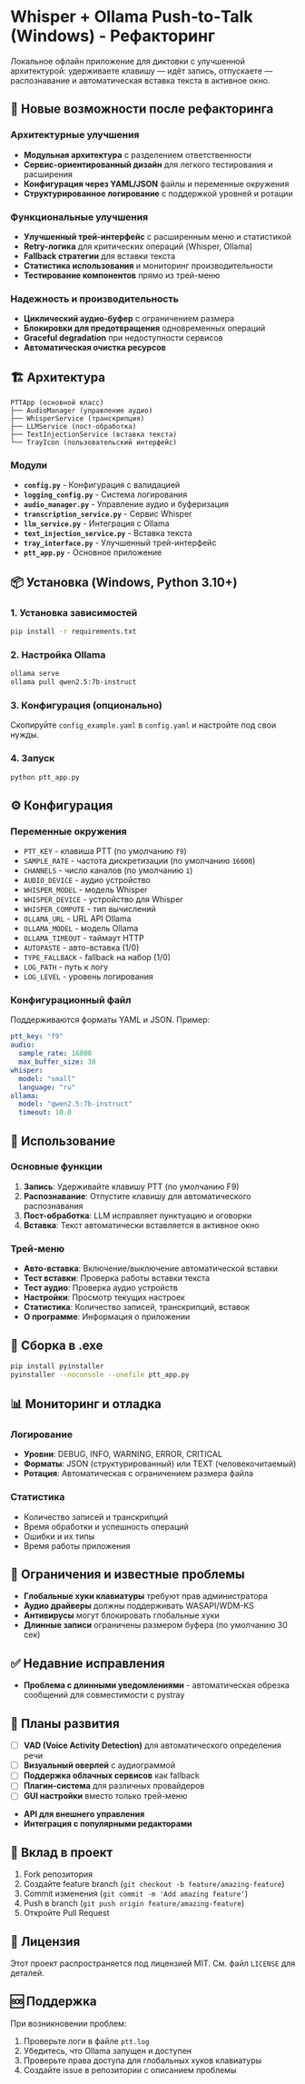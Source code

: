 # Whisper + Ollama Push‑to‑Talk (Windows) - Рефакторинг

Локальное офлайн приложение для диктовки с улучшенной архитектурой: удерживаете клавишу — идёт запись, отпускаете — распознавание и автоматическая вставка текста в активное окно.

## 🚀 Новые возможности после рефакторинга

### Архитектурные улучшения
- **Модульная архитектура** с разделением ответственности
- **Сервис-ориентированный дизайн** для легкого тестирования и расширения
- **Конфигурация через YAML/JSON** файлы и переменные окружения
- **Структурированное логирование** с поддержкой уровней и ротации

### Функциональные улучшения
- **Улучшенный трей-интерфейс** с расширенным меню и статистикой
- **Retry-логика** для критических операций (Whisper, Ollama)
- **Fallback стратегии** для вставки текста
- **Статистика использования** и мониторинг производительности
- **Тестирование компонентов** прямо из трей-меню

### Надежность и производительность
- **Циклический аудио-буфер** с ограничением размера
- **Блокировки для предотвращения** одновременных операций
- **Graceful degradation** при недоступности сервисов
- **Автоматическая очистка ресурсов**

## 🏗️ Архитектура

```
PTTApp (основной класс)
├── AudioManager (управление аудио)
├── WhisperService (транскрипция)
├── LLMService (пост-обработка)
├── TextInjectionService (вставка текста)
└── TrayIcon (пользовательский интерфейс)
```

### Модули

- **`config.py`** - Конфигурация с валидацией
- **`logging_config.py`** - Система логирования
- **`audio_manager.py`** - Управление аудио и буферизация
- **`transcription_service.py`** - Сервис Whisper
- **`llm_service.py`** - Интеграция с Ollama
- **`text_injection_service.py`** - Вставка текста
- **`tray_interface.py`** - Улучшенный трей-интерфейс
- **`ptt_app.py`** - Основное приложение

## 📦 Установка (Windows, Python 3.10+)

### 1. Установка зависимостей
```bash
pip install -r requirements.txt
```

### 2. Настройка Ollama
```bash
ollama serve
ollama pull qwen2.5:7b-instruct
```

### 3. Конфигурация (опционально)
Скопируйте `config_example.yaml` в `config.yaml` и настройте под свои нужды.

### 4. Запуск
```bash
python ptt_app.py
```

## ⚙️ Конфигурация

### Переменные окружения
- `PTT_KEY` - клавиша PTT (по умолчанию `f9`)
- `SAMPLE_RATE` - частота дискретизации (по умолчанию `16000`)
- `CHANNELS` - число каналов (по умолчанию `1`)
- `AUDIO_DEVICE` - аудио устройство
- `WHISPER_MODEL` - модель Whisper
- `WHISPER_DEVICE` - устройство для Whisper
- `WHISPER_COMPUTE` - тип вычислений
- `OLLAMA_URL` - URL API Ollama
- `OLLAMA_MODEL` - модель Ollama
- `OLLAMA_TIMEOUT` - таймаут HTTP
- `AUTOPASTE` - авто-вставка (1/0)
- `TYPE_FALLBACK` - fallback на набор (1/0)
- `LOG_PATH` - путь к логу
- `LOG_LEVEL` - уровень логирования

### Конфигурационный файл
Поддерживаются форматы YAML и JSON. Пример:

```yaml
ptt_key: "f9"
audio:
  sample_rate: 16000
  max_buffer_size: 30
whisper:
  model: "small"
  language: "ru"
ollama:
  model: "qwen2.5:7b-instruct"
  timeout: 10.0
```

## 🎯 Использование

### Основные функции
1. **Запись**: Удерживайте клавишу PTT (по умолчанию F9)
2. **Распознавание**: Отпустите клавишу для автоматического распознавания
3. **Пост-обработка**: LLM исправляет пунктуацию и оговорки
4. **Вставка**: Текст автоматически вставляется в активное окно

### Трей-меню
- **Авто-вставка**: Включение/выключение автоматической вставки
- **Тест вставки**: Проверка работы вставки текста
- **Тест аудио**: Проверка аудио устройств
- **Настройки**: Просмотр текущих настроек
- **Статистика**: Количество записей, транскрипций, вставок
- **О программе**: Информация о приложении

## 🔧 Сборка в .exe

```bash
pip install pyinstaller
pyinstaller --noconsole --onefile ptt_app.py
```

## 📊 Мониторинг и отладка

### Логирование
- **Уровни**: DEBUG, INFO, WARNING, ERROR, CRITICAL
- **Форматы**: JSON (структурированный) или TEXT (человекочитаемый)
- **Ротация**: Автоматическая с ограничением размера файла

### Статистика
- Количество записей и транскрипций
- Время обработки и успешность операций
- Ошибки и их типы
- Время работы приложения

## 🚨 Ограничения и известные проблемы

- **Глобальные хуки клавиатуры** требуют прав администратора
- **Аудио драйверы** должны поддерживать WASAPI/WDM-KS
- **Антивирусы** могут блокировать глобальные хуки
- **Длинные записи** ограничены размером буфера (по умолчанию 30 сек)

## ✅ Недавние исправления

- **Проблема с длинными уведомлениями** - автоматическая обрезка сообщений для совместимости с pystray

## 🔮 Планы развития

- [ ] **VAD (Voice Activity Detection)** для автоматического определения речи
- [ ] **Визуальный оверлей** с аудиограммой
- [ ] **Поддержка облачных сервисов** как fallback
- [ ] **Плагин-система** для различных провайдеров
- [ ] **GUI настройки** вместо только трей-меню
- **API для внешнего управления**
- **Интеграция с популярными редакторами**

## 🤝 Вклад в проект

1. Fork репозитория
2. Создайте feature branch (`git checkout -b feature/amazing-feature`)
3. Commit изменения (`git commit -m 'Add amazing feature'`)
4. Push в branch (`git push origin feature/amazing-feature`)
5. Откройте Pull Request

## 📝 Лицензия

Этот проект распространяется под лицензией MIT. См. файл `LICENSE` для деталей.

## 🆘 Поддержка

При возникновении проблем:
1. Проверьте логи в файле `ptt.log`
2. Убедитесь, что Ollama запущен и доступен
3. Проверьте права доступа для глобальных хуков клавиатуры
4. Создайте issue в репозитории с описанием проблемы
